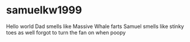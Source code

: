 # samuelkw1999
Hello world
Dad smells like Massive Whale farts
Samuel smells like stinky toes as well
forgot to turn the fan on when poopy
